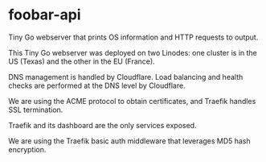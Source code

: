 # foobar-api

Tiny Go webserver that prints OS information and HTTP requests to output.

This Tiny Go webserver was deployed on two Linodes: 
one cluster is in the US (Texas) and the other in the EU (France).

DNS management is handled by Cloudflare.
Load balancing and health checks are performed at the DNS level by Cloudflare.

We are using the ACME protocol to obtain certificates, and Traefik handles SSL termination.

Traefik and its dashboard are the only services exposed.

We are using the Traefik basic auth middleware that leverages MD5 hash encryption.
